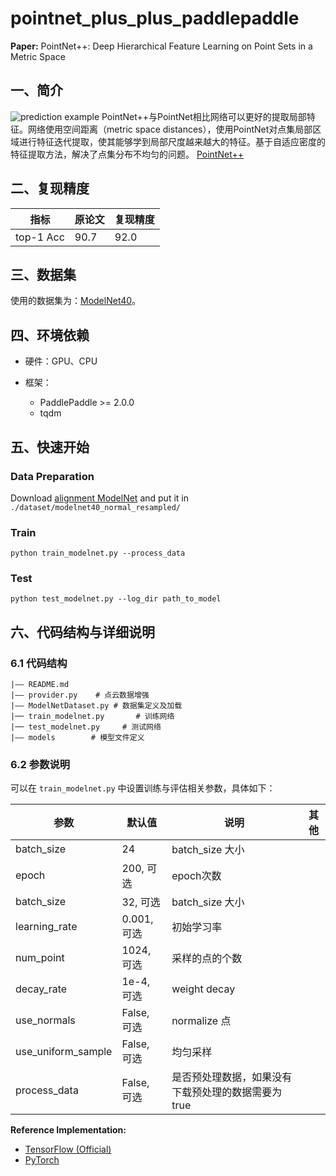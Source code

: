 # pointnet_plus_plus_paddlepaddle

**Paper:** PointNet++: Deep Hierarchical Feature Learning on Point Sets in a Metric Space
## 一、简介
![prediction example](https://github.com/charlesq34/pointnet2/blob/master/doc/teaser.jpg)
PointNet++与PointNet相比网络可以更好的提取局部特征。网络使用空间距离（metric space distances），使用PointNet对点集局部区域进行特征迭代提取，使其能够学到局部尺度越来越大的特征。基于自适应密度的特征提取方法，解决了点集分布不均匀的问题。
[PointNet++](https://arxiv.org/abs/1706.02413)
## 二、复现精度
| 指标 | 原论文 | 复现精度 |
| --- | --- | --- |
| top-1 Acc | 90.7 | 92.0 |

## 三、数据集
使用的数据集为：[ModelNet40](https://shapenet.cs.stanford.edu/media/modelnet40_normal_resampled.zip)。

## 四、环境依赖

- 硬件：GPU、CPU

- 框架：
  - PaddlePaddle >= 2.0.0
  - tqdm

## 五、快速开始
### Data Preparation
Download [alignment ModelNet](https://shapenet.cs.stanford.edu/media/modelnet40_normal_resampled.zip) and put it in `./dataset/modelnet40_normal_resampled/`

### Train
```
python train_modelnet.py --process_data
```

### Test
```
python test_modelnet.py --log_dir path_to_model
```

## 六、代码结构与详细说明

### 6.1 代码结构

```
|—— README.md
|—— provider.py    # 点云数据增强
|—— ModelNetDataset.py # 数据集定义及加载
|── train_modelnet.py       # 训练网络
|── test_modelnet.py     # 测试网络
|—— models        # 模型文件定义
```
### 6.2 参数说明

可以在 `train_modelnet.py` 中设置训练与评估相关参数，具体如下：

|  参数   | 默认值  | 说明 | 其他 |
|  ----  |  ----  |  ----  |  ----  |
| batch_size  | 24 | batch_size 大小 ||
| epoch  | 200, 可选 | epoch次数 ||
| batch_size  | 32, 可选 | batch_size 大小 ||
| learning_rate | 0.001, 可选 | 初始学习率 ||
| num_point | 1024, 可选 | 采样的点的个数 ||
| decay_rate | 1e-4, 可选 | weight decay ||
| use_normals | False, 可选 | normalize 点 ||
| use_uniform_sample | False, 可选 | 均匀采样 ||
| process_data | False, 可选 | 是否预处理数据，如果没有下载预处理的数据需要为true ||

**Reference Implementation:**
* [TensorFlow (Official)](https://github.com/charlesq34/pointnet2)
* [PyTorch](https://github.com/yanx27/Pointnet_Pointnet2_pytorch)

